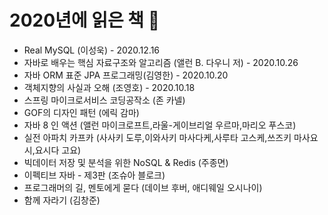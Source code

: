 # 2020년에 읽은 책 📖



- Real MySQL (이성욱) - 2020.12.16
- 자바로 배우는 핵심 자료구조와 알고리즘 (앨런 B. 다우니 저) - 2020.10.26
- 자바 ORM 표준 JPA 프로그래밍(김영한) - 2020.10.20
- 객체지향의 사실과 오해 (조영호) - 2020.10.18
- 스프링 마이크로서비스 코딩공작소 (존 카넬)
- GOF의 디자인 패턴 (에릭 감마)
- 자바 8 인 액션 (앨런 마이크로프트,라울-게이브리얼 우르마,마리오 푸스코)
- 실전 아파치 카프카 (사사키 도루,이와사키 마사다케,사루타 고스케,쓰즈키 마사요시,요시다 고요)
- 빅데이터 저장 및 분석을 위한 NoSQL & Redis (주종면)
- 이펙티브 자바 - 제3판 (조슈아 블로크)
- 프로그래머의 길, 멘토에게 묻다 (데이브 후버, 애디웨일 오시나이)
- 함께 자라기 (김창준)

